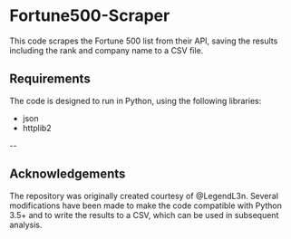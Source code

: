 # Fortune500-Scraper

This code scrapes the Fortune 500 list from their API, saving the results including the rank and company name to a CSV file.

## Requirements

The code is designed to run in Python, using the following libraries:

- json
- httplib2

--
## Acknowledgements

The repository was originally created courtesy of @LegendL3n. Several modifications have been made to make the code compatible with Python 3.5+ and to write the results to a CSV, which can be used in subsequent analysis.
